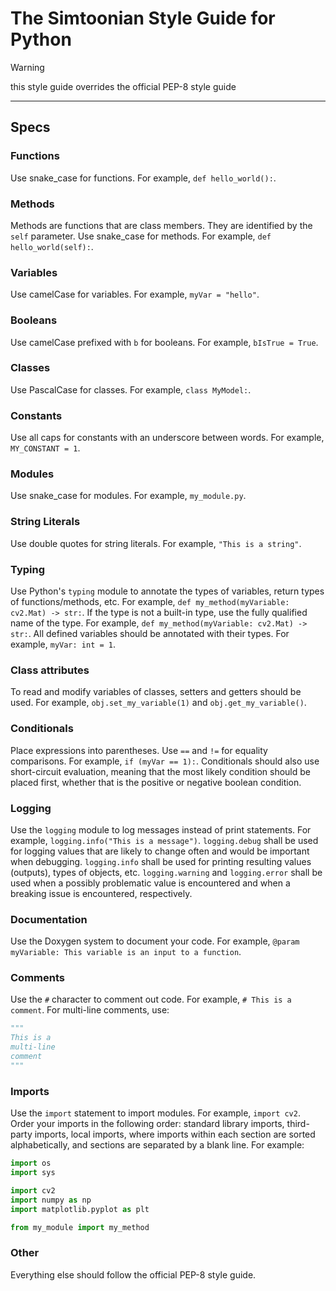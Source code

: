 # The Simtoonian Style Guide for Python
> [!WARNING]
> this style guide overrides the official PEP-8 style guide
---

## Specs

### Functions
Use snake_case for functions. For example, `def hello_world():`.

### Methods
Methods are functions that are class members. They are identified by the `self` parameter. Use snake_case for methods. For example, `def hello_world(self):`.

### Variables
Use camelCase for variables. For example, `myVar = "hello"`.

### Booleans
Use camelCase prefixed with `b` for booleans. For example, `bIsTrue = True`.

### Classes
Use PascalCase for classes. For example, `class MyModel:`.

### Constants
Use all caps for constants with an underscore between words. For example, `MY_CONSTANT = 1`.

### Modules
Use snake_case for modules. For example, `my_module.py`.

### String Literals
Use double quotes for string literals. For example, `"This is a string"`.

### Typing
Use Python's `typing` module to annotate the types of variables, return types of functions/methods, etc. For example, `def my_method(myVariable: cv2.Mat) -> str:`. If the type is not a built-in type, use the fully qualified name of the type. For example, `def my_method(myVariable: cv2.Mat) -> str:`. All defined variables should be annotated with their types. For example, `myVar: int = 1`.

### Class attributes
To read and modify variables of classes, setters and getters should be used. For example, `obj.set_my_variable(1)` and `obj.get_my_variable()`.

### Conditionals
Place expressions into parentheses. Use `==` and `!=` for equality comparisons. For example, `if (myVar == 1):`. Conditionals should also use short-circuit evaluation, meaning that the most likely condition should be placed first, whether that is the positive or negative boolean condition.

### Logging
Use the `logging` module to log messages instead of print statements. For example, `logging.info("This is a message")`.
`logging.debug` shall be used for logging values that are likely to change often and would be important when debugging.
`logging.info` shall be used for printing resulting values (outputs), types of objects, etc.
`logging.warning` and `logging.error` shall be used when a possibly problematic value is encountered and when a breaking issue is encountered, respectively.

### Documentation
Use the Doxygen system to document your code. For example, `@param myVariable: This variable is an input to a function`.

### Comments
Use the `#` character to comment out code. For example, `# This is a comment`. For multi-line comments, use:
```python
"""
This is a
multi-line
comment
"""
```

### Imports
Use the `import` statement to import modules. For example, `import cv2`. Order your imports in the following order: standard library imports, third-party imports, local imports, where imports within each section are sorted alphabetically, and sections are separated by a blank line. For example:
```python
import os
import sys

import cv2
import numpy as np
import matplotlib.pyplot as plt

from my_module import my_method
```

### Other
Everything else should follow the official PEP-8 style guide.
